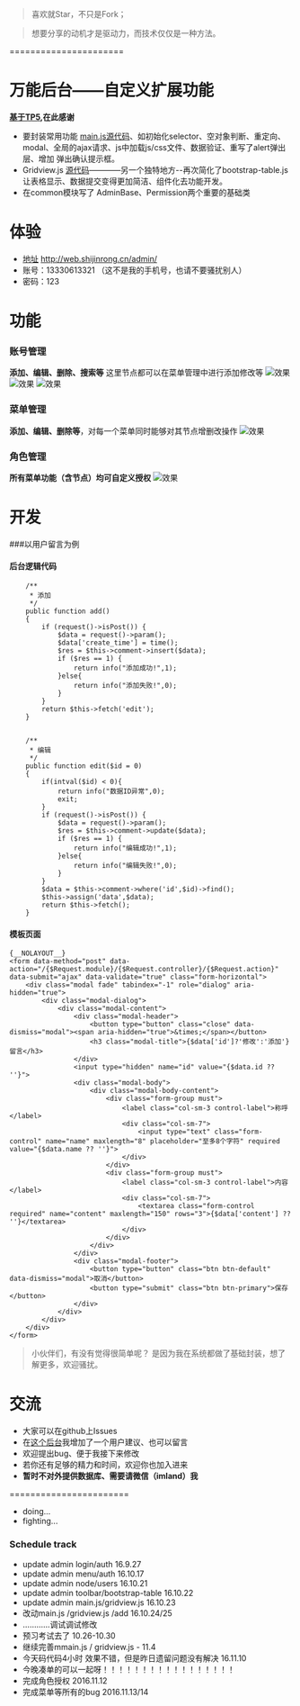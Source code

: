 > 喜欢就Star，不只是Fork；

> 想要分享的动机才是驱动力，而技术仅仅是一种方法。

======================

# 万能后台——自定义扩展功能
**[基于TP5](http://thinkphp.cn/),在此感谢**


- 要封装常用功能 [main.js源代码](https://github.com/Aierui/web/blob/master/public/js/admin/main.js)、如初始化selector、空对象判断、重定向、modal、全局的ajax请求、js中加载js/css文件、数据验证、重写了alert弹出层、增加 弹出确认提示框。
- Gridview.js [源代码](https://github.com/Aierui/web/blob/master/public/js/admin/gridview.js)————另一个独特地方--再次简化了bootstrap-table.js 让表格显示、数据提交变得更加简洁、组件化去功能开发。
-  在common模块写了 AdminBase、Permission两个重要的基础类


# 体验
- [地址](http://web.shijinrong.cn/admin/) http://web.shijinrong.cn/admin/
- 账号：13330613321 （这不是我的手机号，也请不要骚扰别人）
- 密码：123


# 功能

### 账号管理
**添加、编辑、删除、搜索等** 这里节点都可以在菜单管理中进行添加修改等
![效果](http://7xpqdb.com1.z0.glb.clouddn.com/filehelper_1478765591922_47.png)
![效果](http://7xpqdb.com1.z0.glb.clouddn.com/filehelper_1478765591922_47.png)
![效果](http://7xpqdb.com1.z0.glb.clouddn.com/filehelper_1478765592059_7.png)

### 菜单管理
**添加、编辑、删除等**，对每一个菜单同时能够对其节点增删改操作
![效果](http://7xpqdb.com1.z0.glb.clouddn.com/filehelper_1478765927500_24.png)

### 角色管理
**所有菜单功能（含节点）均可自定义授权**
![效果](http://7xpqdb.com1.z0.glb.clouddn.com/2.png)


# 开发
###以用户留言为例

#### 后台逻辑代码
```
	/**
	 * 添加
	 */
	public function add()
	{
		if (request()->isPost()) {
			$data = request()->param();
			$data['create_time'] = time();
			$res = $this->comment->insert($data);
			if ($res == 1) {
				return info("添加成功!",1);
			}else{
				return info("添加失败!",0);
			}
		}		
		return $this->fetch('edit');
	}


	/**
	 * 编辑
	 */
	public function edit($id = 0)
	{
		if(intval($id) < 0){
			return info("数据ID异常",0);
			exit;
		}
		if (request()->isPost()) {
			$data = request()->param();
			$res = $this->comment->update($data);
			if ($res == 1) {
				return info("编辑成功!",1);
			}else{
				return info("编辑失败!",0);
			}
		}		
		$data = $this->comment->where('id',$id)->find();
		$this->assign('data',$data);
		return $this->fetch();
	}

```

#### 模板页面

```
{__NOLAYOUT__}
<form data-method="post" data-action="/{$Request.module}/{$Request.controller}/{$Request.action}" data-submit="ajax" data-validate="true" class="form-horizontal">
    <div class="modal fade" tabindex="-1" role="dialog" aria-hidden="true">
        <div class="modal-dialog">
            <div class="modal-content">
                <div class="modal-header">
                    <button type="button" class="close" data-dismiss="modal"><span aria-hidden="true">&times;</span></button>
                    <h3 class="modal-title">{$data['id']?'修改':'添加'}留言</h3>
                </div>
                <input type="hidden" name="id" value="{$data.id ?? ''}">
                <div class="modal-body">
                    <div class="modal-body-content">
                        <div class="form-group must">
                            <label class="col-sm-3 control-label">称呼</label>
                            <div class="col-sm-7">
                                <input type="text" class="form-control" name="name" maxlength="8" placeholder="至多8个字符" required value="{$data.name ?? ''}">
                            </div>
                        </div>
                        <div class="form-group must">
                            <label class="col-sm-3 control-label">内容</label>
                            <div class="col-sm-7">
                                <textarea class="form-control required" name="content" maxlength="150" rows="3">{$data['content'] ?? ''}</textarea>
                            </div>
                        </div>
                    </div>
                </div>
                <div class="modal-footer">
                    <button type="button" class="btn btn-default" data-dismiss="modal">取消</button>
                    <button type="submit" class="btn btn-primary">保存</button>
                </div>
            </div>
        </div>
    </div>
</form>
```

> 小伙伴们，有没有觉得很简单呢？
> 是因为我在系统都做了基础封装，想了解更多，欢迎骚扰。


# 交流
- 大家可以在github上Issues
- 在[这个后台](http://web.shijinrong.cn/admin/)我增加了一个用户建议、也可以留言
- 欢迎提出bug、便于我接下来修改
- 若你还有足够的精力和时间，欢迎你也加入进来
- **暂时不对外提供数据库、需要请微信（imland）我**




=======================

- doing... 
- fighting...

### Schedule track

- update admin login/auth 16.9.27
- update admin menu/auth 16.10.17
- update admin node/users 16.10.21
- update admin toolbar/bootstrap-table  16.10.22
- update admin main.js/gridview.js  16.10.23
- 改动main.js /gridview.js /add 16.10.24/25
- …………调试调试修改
- 预习考试去了  10.26-10.30
- 继续完善mmain.js / gridview.js   - 11.4 
- 今天码代码4小时 效果不错，但是昨日遗留问题没有解决 16.11.10
- 今晚凑单的可以一起呀！！！！！！！！！！！！！！！！！
- 完成角色授权 2016.11.12
- 完成菜单等所有的bug 2016.11.13/14

